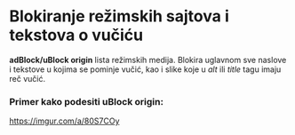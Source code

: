 # Blokiranje režimskih sajtova i tekstova o vučiću

**adBlock/uBlock origin** lista režimskih medija.
Blokira uglavnom sve naslove i tekstove u kojima se pominje vučić, kao i slike koje u  *alt* ili *title* tagu imaju reč vučić.

### Primer kako podesiti uBlock origin:
https://imgur.com/a/80S7COy
